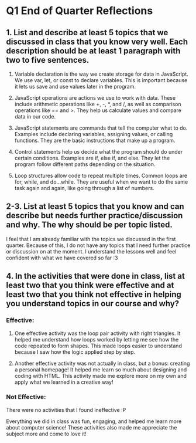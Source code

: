 # Q1 End of Quarter Reflections

## 1. List and describe at least 5 topics that we discussed in class that you know very well. Each description should be at least 1 paragraph with two to five sentences.

1. Variable declaration is the way we create storage for data in JavaScript. We use var, let, or const to declare variables. This is important because it lets us save and use values later in the program.

2. JavaScript operations are actions we use to work with data. These include arithmetic operations like +, -, *, and /, as well as comparison operations like == and >. They help us calculate values and compare data in our code.

3. JavaScript statements are commands that tell the computer what to do. Examples include declaring variables, assigning values, or calling functions. They are the basic instructions that make up a program.

4. Control statements help us decide what the program should do under certain conditions. Examples are if, else if, and else. They let the program follow different paths depending on the situation.

5. Loop structures allow code to repeat multiple times. Common loops are for, while, and do...while. They are useful when we want to do the same task again and again, like going through a list of numbers.

## 2-3. List at least 5 topics that you know and can describe but needs further practice/discussion and why. The why should be per topic listed.  

I feel that I am already familiar with the topics we discussed in the first quarter. Because of this, I do not have any topics that I need further practice or discussion on at the moment. I understand the lessons well and feel confident with what we have covered so far :3

## 4. In the activities that were done in class, list at least two that you think were effective and at least two that you think not effective in helping you understand topics in our course and why?

### Effective:

1. One effective activity was the loop pair activity with right triangles. It helped me understand how loops worked by letting me see how the code repeated to form shapes. This made loops easier to understand because I saw how the logic applied step by step.

2. Another effective activity was not actually in class, but a bonus: creating a personal homepage! It helped me learn so much about designing and coding with HTML. This activity made me explore more on my own and apply what we learned in a creative way!

### Not Effective:

There were no activities that I found ineffective :P 

Everything we did in class was fun, engaging, and helped me learn more about computer science! These activities also made me appreciate the subject more and come to love it!